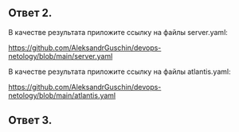 ## Ответ 2.

В качестве результата приложите ссылку на файлы server.yaml:

<https://github.com/AleksandrGuschin/devops-netology/blob/main/server.yaml>

В качестве результата приложите ссылку на файлы atlantis.yaml:

<https://github.com/AleksandrGuschin/devops-netology/blob/main/atlantis.yaml>


## Ответ 3.



